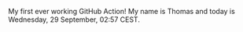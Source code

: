 My first ever working GitHub Action!
My name is Thomas and today is Wednesday, 29 September, 02:57 CEST. 
